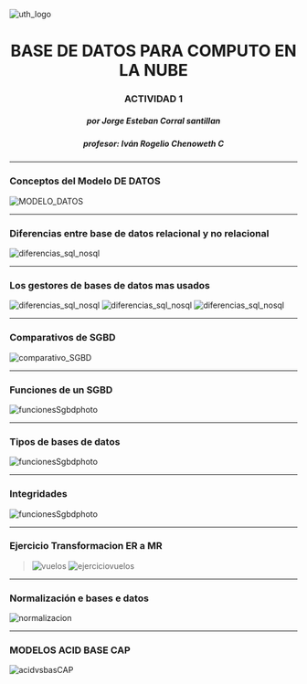 ![uth_logo](http://www.uthermosillo.edu.mx/wp-content/uploads/2019/11/Logo-UTH13-2.jpg)
<div align="center">
<h1>BASE DE DATOS PARA COMPUTO EN LA NUBE</h1>
</div>
<div align="center">
<h3>ACTIVIDAD 1</h3>
</div>
<div align="center">
<h5>por Jorge Esteban Corral santillan</h5>
</div>
<div align="center">
<h5>profesor: Iván Rogelio Chenoweth C</h5>
</div>

----------------------------------------------------------

### Conceptos del Modelo DE DATOS

![MODELO_DATOS](/Modelado-de-datos-relacional.jpg)


----------------------------------------------

### Diferencias entre base de datos relacional y no relacional

![diferencias_sql_nosql](/diff_sql_noqsl.jpg)

----------------------------------------------
### Los gestores de bases de datos mas usados

![diferencias_sql_nosql](/1.jpg)
![diferencias_sql_nosql](/2.jpg)
![diferencias_sql_nosql](/3.jpg)


----------------------------------------------

### Comparativos de SGBD
![comparativo_SGBD](/ComparativoSGBD.jpg)

----------------------------------------------

### Funciones de un SGBD
![funcionesSgbdphoto](/funciones%20de%20un%20SGBD.jpg)

----------------------------------------------

### Tipos de bases de datos
![funcionesSgbdphoto](/Tipos%20de.jpg)

----------------------------------------------

### Integridades
![funcionesSgbdphoto](/Entidades.jpg)

----------------------------------------------

### Ejercicio Transformacion ER a MR
> ![vuelos](/vuelos.gif)
![ejerciciovuelos](/vuelos.jpg)

----------------------------------------------

### Normalización e bases e datos

![normalizacion](/NF.jpg)

----------------------------------------------


### MODELOS ACID BASE CAP
![acidvsbasCAP](/ACIDvsBASEtoeremaCAP.jpg)

